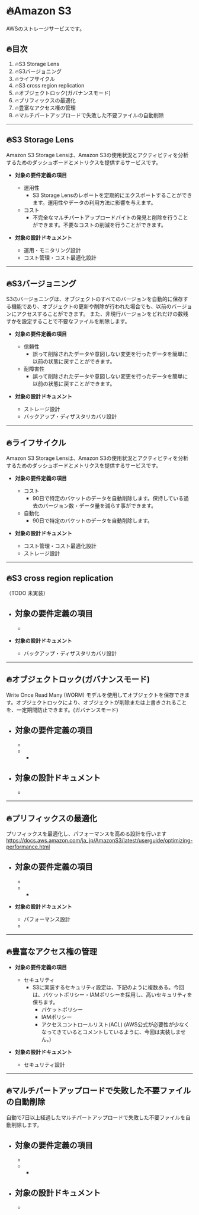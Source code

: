 # :fire:Amazon S3
AWSのストレージサービスです。
  
## :fire:目次
1. :fire:S3 Storage Lens
1. :fire:S3バージョニング
1. :fire:ライフサイクル
1. :fire:S3 cross region replication
1. :fire:オブジェクトロック(ガバナンスモード)
1. :fire:プリフィックスの最適化
1. :fire:豊富なアクセス権の管理
1. :fire:マルチパートアップロードで失敗した不要ファイルの自動削除
  
---------------------------------------
## :fire:S3 Storage Lens
Amazon S3 Storage Lensは、Amazon S3の使用状況とアクティビティを分析するためのダッシュボードとメトリクスを提供するサービスです。  
+ **対象の要件定義の項目**  
  - 運用性
    - S3 Storage Lensのレポートを定期的にエクスポートすることができます。運用性やデータの利用方法に影響を与えます。
  - コスト
    - 不完全なマルチパートアップロードバイトの発見と削除を行うことができます。不要なコストの削減を行うことができます。
  
+ **対象の設計ドキュメント**  
  - 運用・モニタリング設計
  - コスト管理・コスト最適化設計
  
---------------------------------------
## :fire:S3バージョニング
S3のバージョニングは、オブジェクトのすべてのバージョンを自動的に保存する機能であり、オブジェクトの更新や削除が行われた場合でも、以前のバージョンにアクセスすることができます。
  また、非現行バージョンをどれだけの数残すかを設定することで不要なファイルを削除します。
+ **対象の要件定義の項目**  
  - 信頼性
    - 誤って削除されたデータや意図しない変更を行ったデータを簡単に以前の状態に戻すことができます。
  - 耐障害性
    - 誤って削除されたデータや意図しない変更を行ったデータを簡単に以前の状態に戻すことができます。
  
+ **対象の設計ドキュメント**  
  - ストレージ設計
  - バックアップ・ディザスタリカバリ設計
    
---------------------------------------
## :fire:ライフサイクル
Amazon S3 Storage Lensは、Amazon S3の使用状況とアクティビティを分析するためのダッシュボードとメトリクスを提供するサービスです。  
+ **対象の要件定義の項目**  
  - コスト
    - 90日で特定のバケットのデータを自動削除します。保持している過去のバージョン数・データ量を減らす事ができます。
  - 自動化
    - 90日で特定のバケットのデータを自動削除します。
  
+ **対象の設計ドキュメント**  
  - コスト管理・コスト最適化設計
  - ストレージ設計
  
---------------------------------------
## :fire:S3 cross region replication
（TODO 未実装）
+ **対象の要件定義の項目**  
  - 
    - 
  
+ **対象の設計ドキュメント**  
  - バックアップ・ディザスタリカバリ設計
  
---------------------------------------
## :fire:オブジェクトロック(ガバナンスモード)
  Write Once Read Many (WORM) モデルを使用してオブジェクトを保存できます。オブジェクトロックにより、オブジェクトが削除または上書きされることを、一定期間防止できます。(ガバナンスモード)
+ **対象の要件定義の項目**  
  - 
    - 
  - 
    - 
  
+ **対象の設計ドキュメント**  
  - 
  - 
  
---------------------------------------
## :fire:プリフィックスの最適化
  プリフィックスを最適化し、パフォーマンスを高める設計を行います
  https://docs.aws.amazon.com/ja_jp/AmazonS3/latest/userguide/optimizing-performance.html
+ **対象の要件定義の項目**  
  - 
    - 
  - 
    - 
  
+ **対象の設計ドキュメント**  
  - パフォーマンス設計
  - 
  
---------------------------------------
## :fire:豊富なアクセス権の管理
+ **対象の要件定義の項目**  
  - セキュリティ
    - S3に実装するセキュリティ設定は、下記のように複数ある。今回は、バケットポリシー・IAMポリシーを採用し、高いセキュリティを保ちます。
      - バケットポリシー
      - IAMポリシー
      - アクセスコントロールリスト(ACL) (AWS公式が必要性が少なくなってきているとコメントしているように、今回は実装しません。)
  
+ **対象の設計ドキュメント**  
  - セキュリティ設計
  
---------------------------------------
## :fire:マルチパートアップロードで失敗した不要ファイルの自動削除
  自動で7日以上経過したマルチパートアップロードで失敗した不要ファイルを自動削除します。
+ **対象の要件定義の項目**  
  - 
    - 
  - 
    - 
  
+ **対象の設計ドキュメント**  
  - 
  - 
  